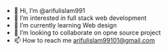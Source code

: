 - 👋 Hi, I’m @arifulislam991
- 👀 I’m interested in full stack web development
- 🌱 I’m currently learning Web design
- 💞️ I’m looking to collaborate on opne source project  
- 📫 How to reach me arifulislam99101@gmail.com

<!---
arifulislam991/arifulislam991 is a ✨ special ✨ repository because its `README.md` (this file) appears on your GitHub profile.
You can click the Preview link to take a look at your changes.
--->
